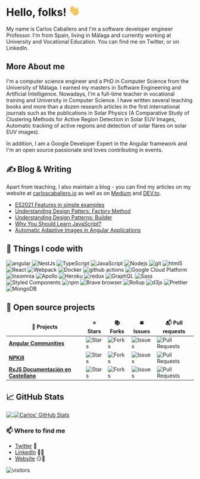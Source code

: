 # Hello, folks! <img src="https://raw.githubusercontent.com/Caballerog/caballerog/master/wave.gif" width="30px">

My name is Carlos Caballero and I'm a software developer engineer Professor. I'm from Spain, living in Málaga and currently working at University and Vocational Education. You can find me on Twitter, or on LinkedIn.


## More About me
I'm a computer science engineer and a PhD in Computer Science from the University of Málaga. I earned my masters in Software Engineering and Artificial Intelligence. Nowadays, I'm a full-time teacher in vocational training and University in Computer Science. I have written several teaching books and more than a dozen research articles in the first international journals such as the publications in Solar Physics (A Comparative Study of Clustering Methods for Active Region Detection in Solar EUV Images, Automatic tracking of active regions and detection of solar flares on solar EUV images). 

In addition, I am a Google Developer Expert in the Angular framework and I'm an open source passionate and loves contributing in events. 


## &#x270d; Blog & Writing

Apart from teaching, I also maintain a blog - you can find my articles on my website at [carloscaballero.io](https://carloscaballero.io/) as well as on [Medium](https://medium.com/@ccaballero) and [DEV.to](https://dev.to/carlillo).

<!-- BLOG-POST-LIST:START -->
- [ES2021 Features in simple examples](https://www.carloscaballero.io/es2021-features-in-simple-examples/)
- [Understanding Design Patters: Factory Method](https://www.carloscaballero.io/understanding-design-patters-factory-method/)
- [Understanding Design Patterns: Builder](https://www.carloscaballero.io/understanding-design-patterns-builder/)
- [Why You Should Learn JavaScript?](https://www.carloscaballero.io/why-you-should-learn-javascript/)
- [Automatic Adaptive Images in Angular Applications](https://www.carloscaballero.io/automatic-adaptive-images-in-angular-applications/)
<!-- BLOG-POST-LIST:END -->

## 🔧 Things I code with
<p>
  <img alt="angular" src="https://img.shields.io/badge/-Angular-DD0031?style=flat-square&logo=angular&logoColor=white" />
  <img alt="NestJs" src="https://img.shields.io/badge/-NestJs-ea2845?style=flat-square&logo=nestjs&logoColor=white" />
  <img alt="TypeScript" src="https://img.shields.io/badge/-TypeScript-007ACC?style=flat-square&logo=typescript&logoColor=white" />
  <img alt="JavaScript" src="https://img.shields.io/badge/-JavaScript-FCAA00?style=flat-square&logo=JavaScript&logoColor=white" />
  <img alt="Nodejs" src="https://img.shields.io/badge/-Nodejs-43853d?style=flat-square&logo=Node.js&logoColor=white" />
  <img alt="git" src="https://img.shields.io/badge/-Git-F05032?style=flat-square&logo=git&logoColor=white" />
  <img alt="html5" src="https://img.shields.io/badge/-HTML5-E34F26?style=flat-square&logo=html5&logoColor=white" />
  
  <img alt="React" src="https://img.shields.io/badge/-React-45b8d8?style=flat-square&logo=react&logoColor=white" />
  <img alt="Webpack" src="https://img.shields.io/badge/-Webpack-8DD6F9?style=flat-square&logo=webpack&logoColor=white" /> 
  <img alt="Docker" src="https://img.shields.io/badge/-Docker-46a2f1?style=flat-square&logo=docker&logoColor=white" />
  <img alt="github actions" src="https://img.shields.io/badge/-Github_Actions-2088FF?style=flat-square&logo=github-actions&logoColor=white" />
  <img alt="Google Cloud Platform" src="https://img.shields.io/badge/-Google_Cloud_Platform-1a73e8?style=flat-square&logo=google-cloud&logoColor=white" />
  
  <img alt="Insomnia" src="https://img.shields.io/badge/-Insomnia-5849BE?style=flat-square&logo=insomnia&logoColor=white" />
  <img alt="Apollo" src="https://img.shields.io/badge/-Apollo%20GraphQL-311C87?style=flat-square&logo=apollo-graphql&logoColor=white" />
  <img alt="Heroku" src="https://img.shields.io/badge/-Heroku-430098?style=flat-square&logo=heroku&logoColor=white" />
  <img alt="redux" src="https://img.shields.io/badge/-Redux-764ABC?style=flat-square&logo=redux&logoColor=white" />
  <img alt="GraphQL" src="https://img.shields.io/badge/-GraphQL-E10098?style=flat-square&logo=graphql&logoColor=white" />
  <img alt="Sass" src="https://img.shields.io/badge/-Sass-CC6699?style=flat-square&logo=sass&logoColor=white" />
  <img alt="Styled Components" src="https://img.shields.io/badge/-Styled_Components-db7092?style=flat-square&logo=styled-components&logoColor=white" />
  <img alt="npm" src="https://img.shields.io/badge/-NPM-CB3837?style=flat-square&logo=npm&logoColor=white" />
  <img alt="Brave browser" src="https://img.shields.io/badge/-Brave_Browser-FB542B?style=flat-square&logo=brave&logoColor=white" />
  <img alt="Rollup" src="https://img.shields.io/badge/-Rollup-EC4A3F?style=flat-square&logo=rollup.js&logoColor=white" />
  <img alt="d3js" src="https://img.shields.io/badge/-D3.js-F9A03C?style=flat-square&logo=d3.js&logoColor=white" />
  <img alt="Prettier" src="https://img.shields.io/badge/-Prettier-F7B93E?style=flat-square&logo=prettier&logoColor=white" />
  <img alt="MongoDB" src="https://img.shields.io/badge/-MongoDB-13aa52?style=flat-square&logo=mongodb&logoColor=white" />
 
</p>

## :purple_heart: Open source projects

<table>
  <thead align="center">
    <tr border: none;>
      <td><b>🎁 Projects</b></td>
      <td><b>⭐ Stars</b></td>
      <td><b>📚 Forks</b></td>
      <td><b>🛎 Issues</b></td>
      <td><b>📬 Pull requests</b></td>
    </tr>
  </thead>
  <tbody>
    <tr>
      <td><a href="https://github.com/voidcosmos/angular-communities"><b>Angular Communities</b></a></td>
      <td><img alt="Stars" src="https://img.shields.io/github/stars/voidcosmos/angular-communities?style=flat-square&labelColor=343b41"/></td>
      <td><img alt="Forks" src="https://img.shields.io/github/forks/voidcosmos/angular-communities?style=flat-square&labelColor=343b41"/></td>
      <td><img alt="Issues" src="https://img.shields.io/github/issues/voidcosmos/angular-communities?style=flat-square&labelColor=343b41"/></td>
      <td><img alt="Pull Requests" src="https://img.shields.io/github/issues-pr/voidcosmos/angular-communities?style=flat-square&labelColor=343b41"/></td>
    </tr>
	  <tr>
		  <td><a href="https://github.com/voidcosmos/npkill"><b>NPKill</b></a></td>
      <td><img alt="Stars" src="https://img.shields.io/github/stars/voidcosmos/npkill?style=flat-square&labelColor=343b41"/></td>
      <td><img alt="Forks" src="https://img.shields.io/github/forks/voidcosmos/npkill?style=flat-square&labelColor=343b41"/></td>
      <td><img alt="Issues" src="https://img.shields.io/github/issues/voidcosmos/npkill?style=flat-square&labelColor=343b41"/></td>
      <td><img alt="Pull Requests" src="https://img.shields.io/github/issues-pr/voidcosmos/npkill?style=flat-square&labelColor=343b41"/></td>
    </tr>
		<tr>
			<td><a href="https://github.com/puntotech/rxjs-docu"><b>RxJS Documentación en Castellano</b></a></td>
      <td><img alt="Stars" src="https://img.shields.io/github/stars/puntotech/rxjs-docu?style=flat-square&labelColor=343b41"/></td>
      <td><img alt="Forks" src="https://img.shields.io/github/forks/puntotech/rxjs-docu?style=flat-square&labelColor=343b41"/></td>
      <td><img alt="Issues" src="https://img.shields.io/github/issues/puntotech/rxjs-docu?style=flat-square&labelColor=343b41"/></td>
      <td><img alt="Pull Requests" src="https://img.shields.io/github/issues-pr/puntotech/rxjs-docu?style=flat-square&labelColor=343b41"/></td>
    </tr>
  </tbody>
</table>


## &#x1f4c8; GitHub Stats

<a href="https://github.com/Caballerog/caballerog">
  <img align="center" src="https://github-readme-stats.vercel.app/api/top-langs/?username=caballerog&hide=java,html&title_color=ffffff&text_color=c9cacc&icon_color=2bbc8a&bg_color=1d1f21" />
</a>
<a href="https://github.com/Caballerog/caballerog">
  <img align="center" src="https://github-readme-stats.vercel.app/api?username=caballerog&show_icons=true&line_height=27&count_private=true&title_color=ffffff&text_color=c9cacc&icon_color=2bbc8a&bg_color=1d1f21" alt="Carlos' GitHub Stats" />
</a>

### 📫 Where to find me
- [Twitter](https://twitter.com/carlillo) 🐤
- [LinkedIn](https://www.linkedin.com/in/carloscaballerogonzalez/) 👨💼
- [Website](https://carloscaballero.io) 😏🔗


 ![visitors](https://visitor-badge.glitch.me/badge?page_id=caballerog.caballerog&style=flat-square&color=0088cc)
 
<!--
**Caballerog/caballerog** is a ✨ _special_ ✨ repository because its `README.md` (this file) appears on your GitHub profile.

Here are some ideas to get you started:

- 🔭 I’m currently working on ...
- 🌱 I’m currently learning ...
- 👯 I’m looking to collaborate on ...
- 🤔 I’m looking for help with ...
- 💬 Ask me about ...
- 📫 How to reach me: ...
- 😄 Pronouns: ...
- ⚡ Fun fact: ...
 -->

